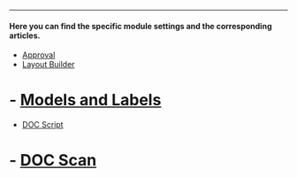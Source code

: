 ---

#### Here you can find the specific module settings and the corresponding articles.

- [Approval](/doc2/modules/approval/)
- [Layout Builder](/doc2/modules/layout-builder/)
# - [Models and Labels](/doc2/modules/models-and-labels/)
- [DOC Script](/doc2/modules/doc-script/)
# - [DOC Scan](/doc2/modules/doc-scan/)

